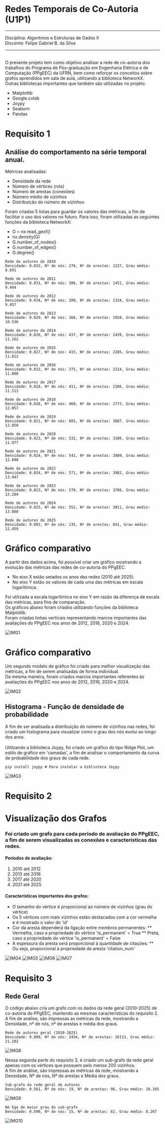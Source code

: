 # Redes Temporais de Co-Autoria (U1P1)
---
Disciplina: Algoritmos e Estruturas de Dados II
</br>Discente: Felipe Gabriel B. da Silva

---
</br>
O presente projeto tem como objetivo analisar a rede de co-autoria dos trabalhos do Programa de Pós-graduação em Engenharia Elétrica e de Computação (PPgEEC) da UFRN, bem como reforçar os conceitos sobre grafos aprendidos em sala de aula, utilizando a biblioteca NetworkX. 
</br>
Outras bibliotecas importantes que também são utilizadas no projeto:

*   Matplotlib
*   Google.colab
*   Joypy
*   Seaborn
*   Pandas

# Requisito 1
## Análise do comportamento na série temporal anual.
Métricas analisadas:
*   Densidade da rede 
*   Número de vértices (nós)
*   Número de arestas (conexões)
*   Número médio de vizinhos
*   Distribuição do número de vizinhos

Foram criadas 5 listas para guardar os valores das métricas, a fim de facilitar o uso dos valores no futuro. Para isso, foram utilizadas as seguintes funções da biblioteca NetworkX:
*   G = nx.read_gexf()
*   nx.density(G)
*   G.number_of_nodes()
*   G.number_of_edges()
*   G.degree()

```
Rede de autores de 2010
Densidade: 0.032, Nº de nós: 276, Nº de arestas: 1227, Grau médio: 8.891

Rede de autores de 2011
Densidade: 0.031, Nº de nós: 306, Nº de arestas: 1451, Grau médio: 9.484

Rede de autores de 2012
Densidade: 0.034, Nº de nós: 280, Nº de arestas: 1324, Grau médio: 9.457

Rede de autores de 2013
Densidade: 0.029, Nº de nós: 366, Nº de arestas: 1928, Grau médio: 10.536

Rede de autores de 2014
Densidade: 0.026, Nº de nós: 437, Nº de arestas: 2439, Grau médio: 11.162

Rede de autores de 2015
Densidade: 0.027, Nº de nós: 415, Nº de arestas: 2285, Grau médio: 11.012

Rede de autores de 2016
Densidade: 0.032, Nº de nós: 375, Nº de arestas: 2214, Grau médio: 11.808

Rede de autores de 2017
Densidade: 0.028, Nº de nós: 411, Nº de arestas: 2366, Grau médio: 11.513

Rede de autores de 2018
Densidade: 0.026, Nº de nós: 460, Nº de arestas: 2773, Grau médio: 12.057

Rede de autores de 2019
Densidade: 0.021, Nº de nós: 605, Nº de arestas: 3887, Grau médio: 12.850

Rede de autores de 2020
Densidade: 0.023, Nº de nós: 532, Nº de arestas: 3186, Grau médio: 11.977

Rede de autores de 2021
Densidade: 0.024, Nº de nós: 541, Nº de arestas: 3489, Grau médio: 12.898

Rede de autores de 2022
Densidade: 0.024, Nº de nós: 571, Nº de arestas: 3982, Grau médio: 13.947

Rede de autores de 2023
Densidade: 0.023, Nº de nós: 570, Nº de arestas: 3786, Grau médio: 13.284

Rede de autores de 2024
Densidade: 0.025, Nº de nós: 552, Nº de arestas: 3811, Grau médio: 13.808

Rede de autores de 2025
Densidade: 0.093, Nº de nós: 135, Nº de arestas: 841, Grau médio: 12.459
```
# Gráfico comparativo
A partir dos dados acima, foi possível criar um gráfico mostrando a evolução das métricas das redes de co-autoria do PPgEEC.
*   No eixo X estão setados os anos das redes (2010 até 2025).
*   No eixo Y estão os valores de cada uma das métricas em escala logarítimica.

Foi utilizada a escala logarítimica no eixo Y em razão da diferença de escala das métricas, para fins de comparação.
</br>Os gráficos abaixo foram criados utilizando funções da biblioteca Matplotlib.
</br>Foram criadas linhas verticais representando marcos importantes das avaliações do PPgEEC nos anos de 2012, 2016, 2020 e 2024.

![IMG1](https://github.com/user-attachments/assets/bc359221-31c8-4f83-93de-459ec570c0c1)

# Gráfico comparativo
Um segundo modelo de gráfico foi criado para melhor visualização das métricas, a fim de serem analisadas de forma individual.
</br>Da mesma maneira, foram criados marcos importantes referentes às avaliações do PPgEEC nos anos de 2012, 2016, 2020 e 2024.

![IMG2](https://github.com/user-attachments/assets/21f5e7c5-a92a-44fc-8cbb-d2ae2a06c0c1)

## Histograma - Função de densidade de probabilidade
A fim de ser analisada a distribuição do número de vizinhos nas redes, foi criado um histograma para visualizar como o grau dos nós evolui ao longo dos anos.
</br>
</br>Utilizando a biblioteca Joypy, foi criado um gráfico do tipo Ridge Plot, um estilo de gráfico em 'camadas', a fim de analisar o comportamento da curva de probabilidade dos graus de cada rede.

```
pip install joypy # Para instalar a biblioteca Joypy
```

![IMG3](https://github.com/user-attachments/assets/35c88232-1395-44e5-ad8e-3e76a181065c)

# Requisito 2
# Visualização dos Grafos
### Foi criado um grafo para cada período de avaliação do PPgEEC, a fim de serem visualizadas as conexões e características das redes.
#### Períodos de avaliação:


1.   2010 até 2012
2.   2013 até 2016
3.   2017 até 2020
4.   2021 até 2025

#### Características importantes dos grafos:
*   O tamanho do vértice é proporcional ao número de vizinhos (grau do vértice)
*   Os 5 vértices com mais vizinhos estão destacados com a cor vermelha e é mostrado o valor do 'id'
*   Cor da aresta dependerá da ligação entre membros permanentes:
**  Vermelha, caso a propriedade do vértice 'is_permanent' = True
**  Preta, caso a propriedade do vértice 'is_permanent' = False
*   A espessura da aresta será proporcional à quantidade de citações:
**  Ou seja, proporcional à propriedade da aresta 'citation_num'

![IMG4](https://github.com/user-attachments/assets/76eb2a53-2633-44d1-b596-0da38485a3b8)
![IMG5](https://github.com/user-attachments/assets/dd8d27a3-6f32-4d8e-9034-4cdf323ab713)
![IMG6](https://github.com/user-attachments/assets/c0f89729-9c2f-4aa1-80c5-3613a38b8577)
![IMG7](https://github.com/user-attachments/assets/89e3e9cc-322b-4e8f-8d21-575360ce3a62)

# Requisito 3
## Rede Geral
O código abaixo cria um grafo com os dados da rede geral (2010-2025) de co-autoria do PPgEEC, mantendo as mesmas características do requisito 2. 
A fim de análise, são impressas as métricas da rede, mostrando a Densidade, nº de  nós, nº de arestas e média dos graus.

```
Rede de autores geral (2010-2025)
Densidade: 0.009, Nº de nós: 2454, Nº de arestas: 26113, Grau médio: 21.282
```
![IMG8](https://github.com/user-attachments/assets/1b75bed0-c4f5-480d-8eea-566807079401)

Nessa segunda parte do requisito 3, é criado um sub-grafo da rede geral apenas com os vértices que possuem pelo menos 200 vizinhos. 
</br>A fim de análise, são impressas as métricas da rede, mostrando a Densidade, Nº de  nós, Nº de arestas e Média dos graus.

```
Sub-grafo da rede geral de autores
Densidade: 0.561, Nº de nós: 19, Nº de arestas: 96, Grau médio: 10.105
```
![IMG9](https://github.com/user-attachments/assets/e9e3ee51-542e-4431-9074-f0e160b5d337)

```
Nó Ego de maior grau do sub-grafo
Densidade: 0.590, Nº de nós: 15, Nº de arestas: 62, Grau médio: 8.267
```
![IMG10](https://github.com/user-attachments/assets/7f7bd2b0-15d3-436a-8d7f-64245cbed041)

